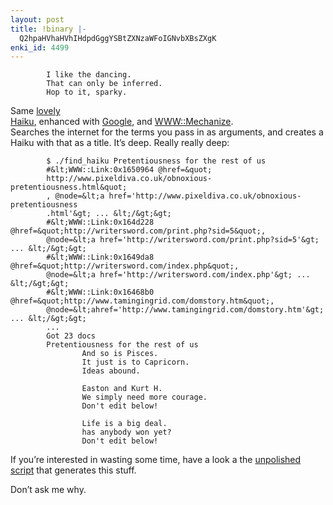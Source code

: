 ```yaml
---
layout: post
title: !binary |-
  Q2hpaHVhaHVhIHdpdGggYSBtZXNzaWFoIGNvbXBsZXgK
enki_id: 4499
---
```


            I like the dancing.
            That can only be inferred.
            Hop to it, sparky.

  
Same <a
href="http://chadfowler.com/index.cgi/Computing/Programming/Ruby/HaikuInTheWild.rdoc,v">lovely  
Haiku</a>, enhanced with <a href="http://google.com">Google</a>, and <a
href="http://www.ntecs.de/blog/Blog/WWW-Mechanize.rdoc">WWW::Mechanize</a>.  
Searches the internet for the terms you pass in as arguments, and
creates a  
Haiku with that as a title. It’s deep. Really really deep:

            $ ./find_haiku Pretentiousness for the rest of us
            #&lt;WWW::Link:0x1650964 @href=&quot;
            http://www.pixeldiva.co.uk/obnoxious-pretentiousness.html&quot;
            , @node=&lt;a href='http://www.pixeldiva.co.uk/obnoxious-pretentiousness
            .html'&gt; ... &lt;/&gt;&gt;
            #&lt;WWW::Link:0x164d228 @href=&quot;http://writersword.com/print.php?sid=5&quot;,
            @node=&lt;a href='http://writersword.com/print.php?sid=5'&gt; ... &lt;/&gt;&gt;
            #&lt;WWW::Link:0x1649da8 @href=&quot;http://writersword.com/index.php&quot;,
            @node=&lt;a href='http://writersword.com/index.php'&gt; ... &lt;/&gt;&gt;
            #&lt;WWW::Link:0x16468b0 @href=&quot;http://www.tamingingrid.com/domstory.htm&quot;,
            @node=&lt;ahref='http://www.tamingingrid.com/domstory.htm'&gt; ... &lt;/&gt;&gt;
            ...
            Got 23 docs
            Pretentiousness for the rest of us
                    And so is Pisces.
                    It just is to Capricorn.
                    Ideas abound.

                    Easton and Kurt H.
                    We simply need more courage.
                    Don't edit below!

                    Life is a big deal.
                    has anybody won yet?
                    Don't edit below!

<p>
If you’re interested in wasting some time, have a look a the <a
href="http://chadfowler.com/find_haiku">unpolished script</a> that  
generates this stuff.

</p>
<p>
Don’t ask me why.

</p>

